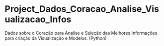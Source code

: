 # Project_Dados_Coracao_Analise_Visualizacao_Infos
 Dados sobre o Coração para Analise e Seleção das Melhores Informações para criação da Visualização e Modelos. (Python)
